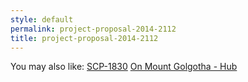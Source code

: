 ```yaml
---
style: default
permalink: project-proposal-2014-2112
title: project-proposal-2014-2112
---
```

You may also like:
[SCP-1830](http://scp-wiki.net/scp-1830)
[On Mount Golgotha - Hub](http://scp-wiki.net/on-mount-golgotha-hub)
